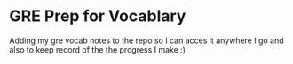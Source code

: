 # GRE Prep for Vocablary
Adding my gre vocab notes to the repo so I can acces it anywhere I go and also to keep record of the the progress I make :)
